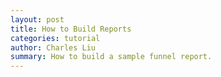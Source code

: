 ```yaml
---
layout: post
title: How to Build Reports
categories: tutorial
author: Charles Liu
summary: How to build a sample funnel report.
---
```

<div id="wistia_eb204fab1a" class="wistia_embed wistia-embed" data-video-width="640" data-video-height="400">
</div>

<script charset="ISO-8859-1" src="http://fast.wistia.com/static/E-v1.js">
</script>
<script type="text/javascript">
loadKMTrackableVideo("eb204fab1a", "How to Build Reports");
</script>